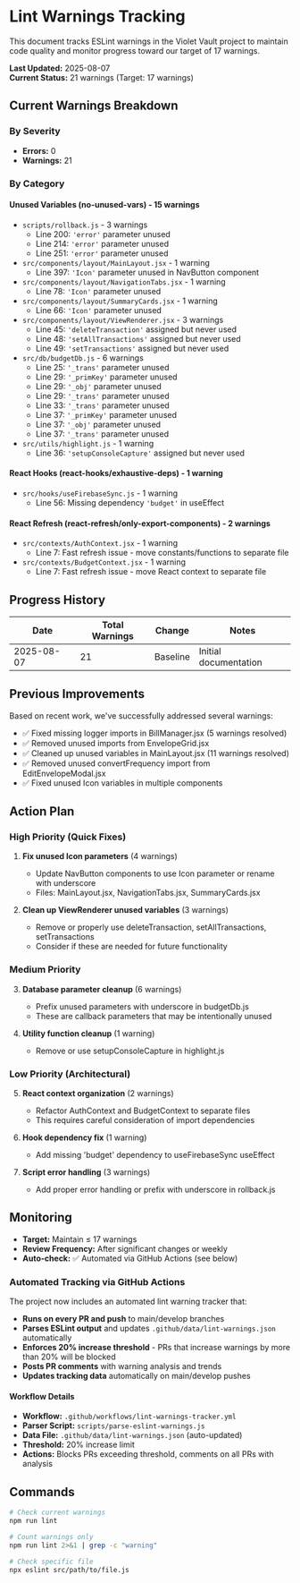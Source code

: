 # Lint Warnings Tracking

This document tracks ESLint warnings in the Violet Vault project to maintain code quality and monitor progress toward our target of 17 warnings.

**Last Updated:** 2025-08-07  
**Current Status:** 21 warnings (Target: 17 warnings)

## Current Warnings Breakdown

### By Severity

- **Errors:** 0
- **Warnings:** 21

### By Category

#### Unused Variables (no-unused-vars) - 15 warnings

- `scripts/rollback.js` - 3 warnings
  - Line 200: `'error'` parameter unused
  - Line 214: `'error'` parameter unused
  - Line 251: `'error'` parameter unused
- `src/components/layout/MainLayout.jsx` - 1 warning
  - Line 397: `'Icon'` parameter unused in NavButton component
- `src/components/layout/NavigationTabs.jsx` - 1 warning
  - Line 78: `'Icon'` parameter unused
- `src/components/layout/SummaryCards.jsx` - 1 warning
  - Line 66: `'Icon'` parameter unused
- `src/components/layout/ViewRenderer.jsx` - 3 warnings
  - Line 45: `'deleteTransaction'` assigned but never used
  - Line 48: `'setAllTransactions'` assigned but never used
  - Line 49: `'setTransactions'` assigned but never used
- `src/db/budgetDb.js` - 6 warnings
  - Line 25: `'_trans'` parameter unused
  - Line 29: `'_primKey'` parameter unused
  - Line 29: `'_obj'` parameter unused
  - Line 29: `'_trans'` parameter unused
  - Line 33: `'_trans'` parameter unused
  - Line 37: `'_primKey'` parameter unused
  - Line 37: `'_obj'` parameter unused
  - Line 37: `'_trans'` parameter unused
- `src/utils/highlight.js` - 1 warning
  - Line 36: `'setupConsoleCapture'` assigned but never used

#### React Hooks (react-hooks/exhaustive-deps) - 1 warning

- `src/hooks/useFirebaseSync.js` - 1 warning
  - Line 56: Missing dependency `'budget'` in useEffect

#### React Refresh (react-refresh/only-export-components) - 2 warnings

- `src/contexts/AuthContext.jsx` - 1 warning
  - Line 7: Fast refresh issue - move constants/functions to separate file
- `src/contexts/BudgetContext.jsx` - 1 warning
  - Line 7: Fast refresh issue - move React context to separate file

## Progress History

| Date       | Total Warnings | Change   | Notes                 |
| ---------- | -------------- | -------- | --------------------- |
| 2025-08-07 | 21             | Baseline | Initial documentation |

## Previous Improvements

Based on recent work, we've successfully addressed several warnings:

- ✅ Fixed missing logger imports in BillManager.jsx (5 warnings resolved)
- ✅ Removed unused imports from EnvelopeGrid.jsx
- ✅ Cleaned up unused variables in MainLayout.jsx (11 warnings resolved)
- ✅ Removed unused convertFrequency import from EditEnvelopeModal.jsx
- ✅ Fixed unused Icon variables in multiple components

## Action Plan

### High Priority (Quick Fixes)

1. **Fix unused Icon parameters** (4 warnings)
   - Update NavButton components to use Icon parameter or rename with underscore
   - Files: MainLayout.jsx, NavigationTabs.jsx, SummaryCards.jsx

2. **Clean up ViewRenderer unused variables** (3 warnings)
   - Remove or properly use deleteTransaction, setAllTransactions, setTransactions
   - Consider if these are needed for future functionality

### Medium Priority

3. **Database parameter cleanup** (6 warnings)
   - Prefix unused parameters with underscore in budgetDb.js
   - These are callback parameters that may be intentionally unused

4. **Utility function cleanup** (1 warning)
   - Remove or use setupConsoleCapture in highlight.js

### Low Priority (Architectural)

5. **React context organization** (2 warnings)
   - Refactor AuthContext and BudgetContext to separate files
   - This requires careful consideration of import dependencies

6. **Hook dependency fix** (1 warning)
   - Add missing 'budget' dependency to useFirebaseSync useEffect

7. **Script error handling** (3 warnings)
   - Add proper error handling or prefix with underscore in rollback.js

## Monitoring

- **Target:** Maintain ≤ 17 warnings
- **Review Frequency:** After significant changes or weekly
- **Auto-check:** ✅ Automated via GitHub Actions (see below)

### Automated Tracking via GitHub Actions

The project now includes an automated lint warning tracker that:

- **Runs on every PR and push** to main/develop branches
- **Parses ESLint output** and updates `.github/data/lint-warnings.json` automatically
- **Enforces 20% increase threshold** - PRs that increase warnings by more than 20% will be blocked
- **Posts PR comments** with warning analysis and trends
- **Updates tracking data** automatically on main/develop pushes

#### Workflow Details

- **Workflow:** `.github/workflows/lint-warnings-tracker.yml`
- **Parser Script:** `scripts/parse-eslint-warnings.js`
- **Data File:** `.github/data/lint-warnings.json` (auto-updated)
- **Threshold:** 20% increase limit
- **Actions:** Blocks PRs exceeding threshold, comments on all PRs with analysis

## Commands

```bash
# Check current warnings
npm run lint

# Count warnings only
npm run lint 2>&1 | grep -c "warning"

# Check specific file
npx eslint src/path/to/file.js
```
